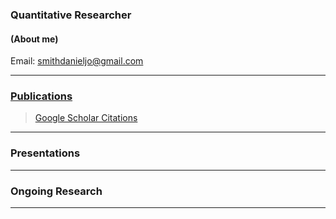 ### Quantitative Researcher  

#### (About me)

Email: [smithdanieljo@gmail.com](mailto:smithdanieljo@gmail.com)

---

### [Publications](https://smithdj.github.io/publications)
> [Google Scholar Citations](https://scholar.google.com/citations?user=d8PodEsAAAAJ&hl=en "Google Scholar Citations")
---


### Presentations
---


### Ongoing Research
---
